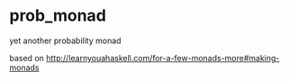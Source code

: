 # prob_monad
yet another probability monad

based on http://learnyouahaskell.com/for-a-few-monads-more#making-monads
